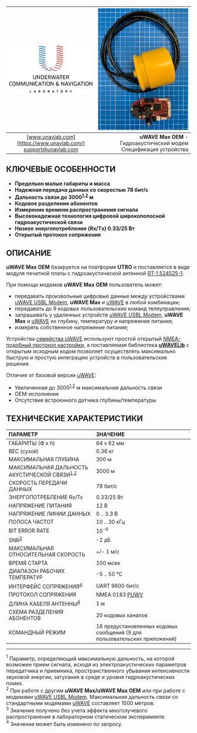 | ![logo](/documentation/sm_logo.png) | ![logo](/documentation/utro_pcb_rt_1_524525_1_2.png) |
| :---: | ---: |
| [www.unavlab.com](https://www.unavlab.com/) <br/> [support@unavlab.com](mailto:support@unavlab.com) | **uWAVE Max OEM** - Гидроакустический модем <br/> Спецификация устройства |

## КЛЮЧЕВЫЕ ОСОБЕННОСТИ

* **Предельно малые габариты и масса**
* **Надежная передача данных со скоростью 78 бит/с**
* **Дальность связи до 3000<sup>[1](#footnote1),[2](#footnote2)</sup> м**
* **Кодовое разделение абонентов**
* **Измерение времени распространения сигнала**
* **Высоконадежная технология цифровой широкополосной гидроакустической связи**
* **Низкое энергопотребление (Rx/Tx) 0.33/25 Вт**
* **Открытый протокол сопряжения**

## ОПИСАНИЕ

**uWAVE Max OEM** базируется на платформе **UTRO** и поставляется в виде модуля печатной платы с гидроакустической антенной [RT-1.524525-1](/documentation/RU/Transducers/RT-1.524525-1_specification_ru.md).

При помощи модемов **uWAVE Max OEM** пользователь может:
* передавать произвольные цифровые данные между устройствами [uWAVE USBL Modem](uWAVE_USBL_Modem_Specification_ru.md), **uWAVE Max** и [uWAVE](uWAVE_Specification_ru.md) в любой комбинации;
* передавать до 9 кодовых пользовательских команд телеуправления;
* запрашивать у удаленных устройств [uWAVE USBL Modem](uWAVE_USBL_Modem_Specification_ru.md), **uWAVE Max** и [uWAVE](uWAVE_Specification_ru.md) их глубину, температуру и напряжение питания;
* измерять собственное напряжение питания;

Устройства [семейства uWAVE](uWAVE_Family_ru.md) используют простой открытый [NMEA-подобный протокол настройки](uWAVE_Protocol_Specification_ru.md), а поставляемая библиотека 
[**uWAVELib**](https://github.com/ucnl/uWAVELib) с открытым исходным кодом позволяет осуществлять максимально быструю и простую 
интеграцию устройств в пользовательские решения.

Отличия от базовой версии [uWAVE](/documentation/RU/uWAVE/uWAVE_Specification_ru.md):
* Увеличенная до 3000<sup>[1](#footnote1),[2](#footnote2)</sup> м максимальная дальность связи
* OEM-исполнение
* Отсутствие встроенного датчика глубины/температуры

## ТЕХНИЧЕСКИЕ ХАРАКТЕРИСТИКИ

| ПАРАМЕТР | ЗНАЧЕНИЕ |
| :--- | :--- |
| ГАБАРИТЫ (Ф х h) | 64 x 62 мм |
| ВЕС (сухой) | 0.36 кг |
| МАКСИМАЛЬНАЯ ГЛУБИНА | 300 м |
| МАКСИМАЛЬНАЯ ДАЛЬНОСТЬ АКУСТИЧЕСКОЙ СВЯЗИ<sup>[1](#footnote1),[2](#footnote2)</sup> | 3000 м |
| СКОРОСТЬ ПЕРЕДАЧИ ДАННЫХ | 78 бит/с |
| ЭНЕРГОПОТРЕБЛЕНИЕ Rx/Tx | 0.33/25 Вт |
| НАПРЯЖЕНИЕ ПИТАНИЯ | 12 В |
| НАПРЯЖЕНИЕ ЛИНИИ ДАННЫХ | 0 .. 3.3 В |
| ПОЛОСА ЧАСТОТ | 10 .. 30 кГц |
| BIT ERROR RATE | 10<sup>-6</sup> |
| SNR<sup>[3](#footnote3)</sup></sup> | -2 дБ |
| МАКСИМАЛЬНАЯ ОТНОСИТЕЛЬНАЯ СКОРОСТЬ | +/- 1 м/с |
| ВРЕМЯ СТАРТА | 100 мсек |
| ДИАПАЗОН РАБОЧИХ ТЕМПЕРАТУР | -5 .. 50 °C |
| ИНТЕРФЕЙС СОПРЯЖЕНИЯ<sup>[4](#footnote4)</sup> | UART 9600 бит/с |
| ПРОТОКОЛ СОПРЯЖЕНИЯ | NMEA 0183 [PUWV](uWAVE_Protocol_Specification_ru.md) |
| ДЛИНА КАБЕЛЯ АНТЕННЫ<sup>[4](#footnote4)</sup> | 1 м |
| СХЕМА РАЗДЕЛЕНИЯ АБОНЕНТОВ | 20 кодовых каналов |
| КОМАНДНЫЙ РЕЖИМ | 16 предустановленных кодовых сообщений (9 для пользовательских приложений) |
  
________________
<a name="footnote1"><sup>1</sup></a> Параметр, определяющий максимальную дальность, на которой возможен прием сигнала, исходя из электроакустических параметров передатчика и приемника, пространственного убывания интенсивности звуковой энергии, затухания в среде и уровня гидроакустических помех.  
<a name="footnote2"><sup>2</sup></a> При работе с другим **uWAVE Max/uWAVE Max OEM** или при работе с модемами [uWAVE USBL Modem](uWAVE_USBL_Modem_Specification_ru.md). Максимальная дальность связи со стандартными модемами [uWAVE](uWAVE_Specification_ru.md) составляет 1000 метров.  
<a name="footnote3"><sup>3</sup></a> Значение получено без учета эффекта многолучевого распространения в лабораторном статическом эксперименте.  
<a name="footnote4"><sup>4</sup></a> Значение может быть изменено по запросу.  

